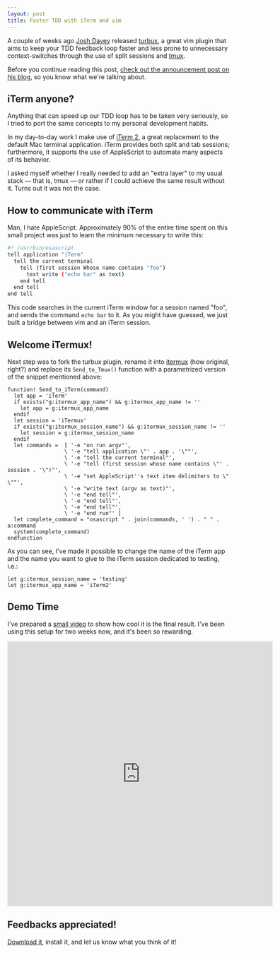 ```yaml
---
layout: post
title: Faster TDD with iTerm and vim
---
```


A couple of weeks ago [Josh Davey][] released [turbux][], a great vim plugin that aims to keep your TDD feedback loop faster and less prone to unnecessary context-switches through the use of split sessions and [tmux][].

Before you continue reading this post, [check out the announcement post on his blog][post], so you know what we're talking about.

## iTerm anyone?

Anything that can speed up our TDD loop has to be taken very seriously, so I tried to port the same concepts to my personal development habits.

In my day-to-day work I make use of [iTerm 2][iterm], a great replacement to the default Mac terminal application. iTerm provides both split and tab sessions; furthermore, it supports the use of AppleScript to automate many aspects of its behavior.

I asked myself whether I really needed to add an "extra layer" to my usual stack — that is, tmux — or rather if I could achieve the same result without it. Turns out it was not the case.

## How to communicate with iTerm

Man, I hate AppleScript. Approximately 90% of the entire time spent on this small project was just to learn the minimum necessary to write this:

```bash
#! /usr/bin/osascript
tell application "iTerm"
  tell the current terminal
    tell (first session Whose name contains "foo")
      text write ("echo bar" as text)
    end tell
  end tell
end tell
```

This code searches in the current iTerm window for a session named "foo", and sends the command `echo bar` to it. As you might have guessed, we just built a bridge between vim and an iTerm session.

## Welcome iTermux!

Next step was to fork the turbux plugin, rename it into [itermux][] (how original, right?) and replace its `Send_to_Tmux()` function with a parametrized version of the snippet mentioned above:

```vim
function! Send_to_iTerm(command)
  let app = 'iTerm'
  if exists("g:itermux_app_name") && g:itermux_app_name != ''
    let app = g:itermux_app_name
  endif
  let session = 'iTermux'
  if exists("g:itermux_session_name") && g:itermux_session_name != ''
    let session = g:itermux_session_name
  endif
  let commands =  [ '-e "on run argv"',
                  \ '-e "tell application \"' . app . '\""',
                  \ '-e "tell the current terminal"',
                  \ '-e "tell (first session whose name contains \"' . session . '\")"',
                  \ '-e "set AppleScript''s text item delimiters to \" \""',
                  \ '-e "write text (argv as text)"',
                  \ '-e "end tell"',
                  \ '-e "end tell"',
                  \ '-e "end tell"',
                  \ '-e "end run"' ]
  let complete_command = "osascript " . join(commands, ' ') . " " . a:command
  system(complete_command)
endfunction
```

As you can see, I've made it possible to change the name of the iTerm app and the name you want to give to the iTerm session dedicated to testing, i.e.:

```vim
let g:itermux_session_name = 'testing'
let g:itermux_app_name = 'iTerm2'
```

## Demo Time

I've prepared a [small video][video] to show how cool it is the final result. I've been using this setup for two weeks now, and it's been so rewarding.

<p><iframe src="http://player.vimeo.com/video/36213322?title=0&amp;byline=0&amp;portrait=0" width="600" height="600" frameborder="0" webkitAllowFullScreen="true" mozallowfullscreen="true" allowFullScreen="true"></iframe></p>

## Feedbacks appreciated!

[Download it][itermux], install it, and let us know what you think of it!

[Josh Davey]: http://twitter.com/joshuadavey
[post]: http://joshuadavey.com/post/15619414829/faster-tdd-feedback-with-tmux-tslime-vim-and
[turbux]: https://github.com/jgdavey/vim-turbux
[tmux]: http://tmux.sourceforge.net/
[iterm]: http://www.iterm2.com/
[video]: http://vimeo.com/welaika/itermux
[itermux]: https://github.com/welaika/vim-itermux

